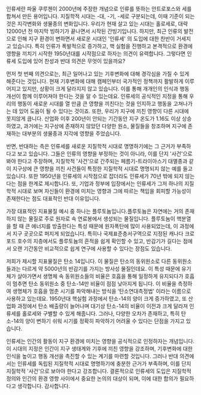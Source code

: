 
인류세란 파울 쿠루첸이 2000년에 주장한 개념으로 인류를 뜻하는 안트로포스와 세를 합쳐서 만든 용어입니다. 지질학적 시대는 -대, -기, -세로 구분되는데, 이때 기준이 되는 것은 지각변화와 생물종의 변화입니다. 우리가 현재 살고 있는 시대는 홀로세로, 대략 12000년 전 마지막 빙하기가 끝나면서 시작된 간빙기입니다. 하지만, 최근 인류의 발전으로 인해 지구 환경이 변하면서 새로운 시대인 '인류세' 의 도입에 대한 찬반이 거세지고 있습니다. 특히 인류가 폭발적으로 증가하고, 핵 실험을 진행하고 본격적으로 환경에 영향을 끼치기 시작한 1950년대를 시작점으로 하자는 의견이 유력합니다. 그렇다면 인류세 도입에 있어 찬성과 반대 의견은 무엇이 있을까요?

먼저 첫 번째 의견으로는, 최근 일어나고 있는 기후변화에 대해 경각심을 가질 수 있게 해준다는 것입니다. 현재 기후변화에 대해 캠페인부터 국가적인 정책까지 활발하게 이루어지고 있지만, 상황이 크게 달라지지 않고 있습니다. 이를 통해 개개인의 인식과 행동 개선이 함께 이루어져야 한다는 것을 알 수 있는데요. 인류세의 공식적인 지정을 통해 우리의 행동이 새로운 시대를 열 만큼 큰 영향을 끼친다는 것을 인지하고 행동을 고쳐나가는 데 있어 도움이 될 수 있다는 것이죠. 또한, 우리가 지구에 끼친 영향이 다른 시대에 못지않게 큽니다. 산업화 이후 200년이 안되는 기간동안 지구 온도가 1.16도 이상 상승하였고, 과거에는 지구상에 존재하지 않았던 다양한 원소, 물질들을 창조하며 지구에 존재하는 대부분의 생물종과 지각에 영향을 주었습니다.

반면, 반대하는 측은 인류세를 새로운 지질학적 시대로 명명하기에는 그 근거가 부족하다고 보고 있습니다. 그들은 인류의 영향을 부정하는 것이 아니라, 이를 단지 '사건'으로 봐야 한다고 주장하며, 지질학적 '사건'으로 간주되는 페름기-트라이아스기 대멸종과 같이 지구상에 큰 영향을 끼친 사건들이 특정한 지질학적 시대로 명명되지 않는 예를 들고 있습니다. 또한 1950년을 인류세의 시작점으로 잡더라도 인류세가 70년 밖에 되지 않는다는 점을 한계로 제시합니다. 또, 기업과 정부에 입장에서는 인류세가 그저 하나의 지질학적 시대로 보며 자신들이 환경에 미치는 영향과 그에 따르는 책임을 회피할 가능성이 존재한다는 점도 대표적인 반대 이유입니다.

가장 대표적인 지표물질 예시 중 하나는 플루토늄입니다.플루토늄은 자연에는 거의 존재하지 않는 물질로 주로 원자로 속 연료봉에서 생성되는 물질입니다. 플루토늄이 핵분열을 할 때 큰 에너지를 방출한다는 특성 때문에 원자폭탄에 많이 사용되었는데, 이 과정에서 지구 곳곳으로 퍼지게 되었습니다. 특히나 국제표준층서구역으로 지정된 캐나다 크로포드 호수의 지층에서도 플루토늄의 흔적을 쉽게 확인할 수 있고, 반감기가 길다는 점에서 오랜 기간동안 비교적으로 쉽게 연구에 사용할 수 있다는 장점도 있습니다.

저희가 제시할 지표물질은 탄소 14입니다. 이 물질은 탄소의 동위원소로 다른 동위원소들과는 다르게 약 5000년의 반감기를 가지는 방사성 물질인데요. 이 특성 때문에 유기체가 살아가면서 생명체 속 동위원소들의 비율은 호흡을 통해 일정하게 유지되다가 호흡이 멈추면 탄소 동위원소 중 탄소-14만 비율이 점점 낮아지게 됩니다. 이 비율을 측정하여 생명체가 호흡을 멈춘 시기를 파악해내는 방식을 ‘탄소연대측정법' 이라는 이름으로 사용하고 있는데요. 1950년대 핵실험 과정에서 탄소-14의 양이 크게 증가하였고, 또 산업화 과정에서 탄소 배출량이 늘어나며 대기상 탄소-14의 비율이 이전과 크게 달라져 인류세를 홀로세와 구별할 수 있게 해줍니다. 그러나, 다양한 오차가 존재하고, 특히 탄소-14의 양이 변하기 쉬워 시기를 정확히 파악하기 어려울 수 있다는 단점을 가지고 있습니다.

인류세는 인간의 활동이 지구 환경에 미치는 영향을 공식적으로 인정하자는 개념입니다. 이 시대의 지정은 인간이 지구 생태계와 기후에 끼친 영향을 강조하며, 기후변화에 대한 인식을 높이고 행동 개선을 촉진할 수 있는 계기를 마련할 것입니다. 그러나 반대 의견에서는 인류세를 독립된 지질학적 시대로 명명하기에 충분한 근거가 부족하며, 이를 단지 지질학적 '사건'으로 보아야 한다고 강조합니다. 결론적으로 인류세의 도입은 지질학적 정의와 인간의 환경 영향 사이에서 중요한 논의의 대상이 되며, 이에 대한 합의가 필요하다고 생각합니다. 감사합니다.